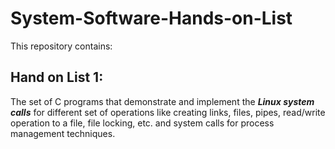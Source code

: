 # System-Software-Hands-on-List
This repository contains: 
## Hand on List 1:
The set of C programs that demonstrate and implement the ***Linux system calls*** for different set of operations like creating links, files, pipes, read/write operation to a file, file locking, etc. and system calls for process management techniques.
